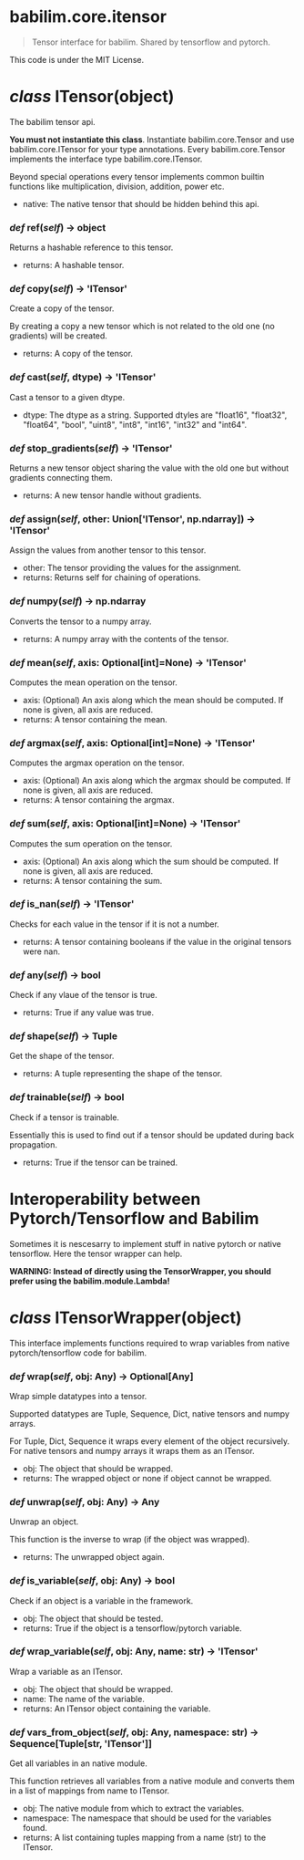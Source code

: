 # babilim.core.itensor

> Tensor interface for babilim. Shared by tensorflow and pytorch.

This code is under the MIT License.

# *class* **ITensor**(object)

The babilim tensor api.

**You must not instantiate this class**.
Instantiate babilim.core.Tensor and use babilim.core.ITensor for your type annotations.
Every babilim.core.Tensor implements the interface type babilim.core.ITensor.

Beyond special operations every tensor implements common builtin functions like multiplication, division, addition, power etc.

* native: The native tensor that should be hidden behind this api.


### *def* **ref**(*self*) -> object

Returns a hashable reference to this tensor.

* returns: A hashable tensor.


### *def* **copy**(*self*) -> 'ITensor'

Create a copy of the tensor.

By creating a copy a new tensor which is not related to the old one (no gradients) will be created.

* returns: A copy of the tensor.


### *def* **cast**(*self*, dtype) -> 'ITensor'

Cast a tensor to a given dtype.

* dtype: The dtype as a string. Supported dtyles are "float16", "float32", "float64", "bool", "uint8", "int8", "int16", "int32" and "int64".


### *def* **stop_gradients**(*self*) -> 'ITensor'

Returns a new tensor object sharing the value with the old one but without gradients connecting them.

* returns: A new tensor handle without gradients.


### *def* **assign**(*self*, other: Union['ITensor', np.ndarray]) -> 'ITensor'

Assign the values from another tensor to this tensor.

* other: The tensor providing the values for the assignment.
* returns: Returns self for chaining of operations.


### *def* **numpy**(*self*) -> np.ndarray

Converts the tensor to a numpy array.

* returns: A numpy array with the contents of the tensor.


### *def* **mean**(*self*, axis: Optional[int]=None) -> 'ITensor'

Computes the mean operation on the tensor.

* axis: (Optional) An axis along which the mean should be computed. If none is given, all axis are reduced.
* returns: A tensor containing the mean.


### *def* **argmax**(*self*, axis: Optional[int]=None) -> 'ITensor'

Computes the argmax operation on the tensor.

* axis: (Optional) An axis along which the argmax should be computed. If none is given, all axis are reduced.
* returns: A tensor containing the argmax.


### *def* **sum**(*self*, axis: Optional[int]=None) -> 'ITensor'

Computes the sum operation on the tensor.

* axis: (Optional) An axis along which the sum should be computed. If none is given, all axis are reduced.
* returns: A tensor containing the sum.


### *def* **is_nan**(*self*) -> 'ITensor'

Checks for each value in the tensor if it is not a number.

* returns: A tensor containing booleans if the value in the original tensors were nan.


### *def* **any**(*self*) -> bool

Check if any vlaue of the tensor is true.

* returns: True if any value was true.


### *def* **shape**(*self*) -> Tuple

Get the shape of the tensor.

* returns: A tuple representing the shape of the tensor.


### *def* **trainable**(*self*) -> bool

Check if a tensor is trainable.

Essentially this is used to find out if a tensor should be updated during back propagation.

* returns: True if the tensor can be trained.


# Interoperability between Pytorch/Tensorflow and Babilim

Sometimes it is nescesarry to implement stuff in native pytorch or native tensorflow. Here the tensor wrapper can help.

**WARNING: Instead of directly using the TensorWrapper, you should prefer using the babilim.module.Lambda!**

# *class* **ITensorWrapper**(object)

This interface implements functions required to wrap variables from native pytorch/tensorflow code for babilim.


### *def* **wrap**(*self*, obj: Any) -> Optional[Any]

Wrap simple datatypes into a tensor.

Supported datatypes are Tuple, Sequence, Dict, native tensors and numpy arrays.

For Tuple, Dict, Sequence it wraps every element of the object recursively.
For native tensors and numpy arrays it wraps them as an ITensor.

* obj: The object that should be wrapped.
* returns: The wrapped object or none if object cannot be wrapped.


### *def* **unwrap**(*self*, obj: Any) -> Any

Unwrap an object.

This function is the inverse to wrap (if the object was wrapped).

* returns: The unwrapped object again.


### *def* **is_variable**(*self*, obj: Any) -> bool

Check if an object is a variable in the framework.

* obj: The object that should be tested.
* returns: True if the object is a tensorflow/pytorch variable.


### *def* **wrap_variable**(*self*, obj: Any, name: str) -> 'ITensor'

Wrap a variable as an ITensor.

* obj: The object that should be wrapped.
* name: The name of the variable.
* returns: An ITensor object containing the variable.


### *def* **vars_from_object**(*self*, obj: Any, namespace: str) -> Sequence[Tuple[str, 'ITensor']]

Get all variables in an native module.

This function retrieves all variables from a native module and converts them in a list of mappings from name to ITensor.

* obj: The native module from which to extract the variables.
* namespace: The namespace that should be used for the variables found.
* returns: A list containing tuples mapping from a name (str) to the ITensor.


